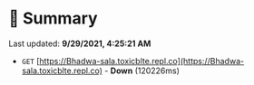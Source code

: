 # 📖 Summary
Last updated: **9/29/2021, 4:25:21 AM**

- `GET` [https://Bhadwa-sala.toxicblte.repl.co](https://Bhadwa-sala.toxicblte.repl.co) - **Down** (120226ms)

